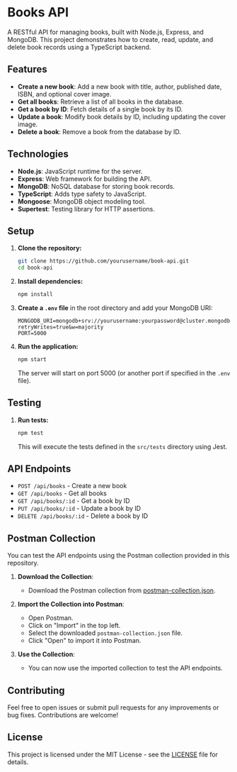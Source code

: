 # Books API

A RESTful API for managing books, built with Node.js, Express, and MongoDB. This project demonstrates how to create, read, update, and delete book records using a TypeScript backend.

## Features

- **Create a new book**: Add a new book with title, author, published date, ISBN, and optional cover image.
- **Get all books**: Retrieve a list of all books in the database.
- **Get a book by ID**: Fetch details of a single book by its ID.
- **Update a book**: Modify book details by ID, including updating the cover image.
- **Delete a book**: Remove a book from the database by ID.

## Technologies

- **Node.js**: JavaScript runtime for the server.
- **Express**: Web framework for building the API.
- **MongoDB**: NoSQL database for storing book records.
- **TypeScript**: Adds type safety to JavaScript.
- **Mongoose**: MongoDB object modeling tool.
- **Supertest**: Testing library for HTTP assertions.

## Setup

1. **Clone the repository:**

    ```bash
    git clone https://github.com/yourusername/book-api.git
    cd book-api
    ```

2. **Install dependencies:**

    ```bash
    npm install
    ```

3. **Create a `.env` file** in the root directory and add your MongoDB URI:

    ```plaintext
    MONGODB_URI=mongodb+srv://yourusername:yourpassword@cluster.mongodb.net/book_api_db?retryWrites=true&w=majority
    PORT=5000
    ```

4. **Run the application:**

    ```bash
    npm start
    ```

   The server will start on port 5000 (or another port if specified in the `.env` file).

## Testing

1. **Run tests:**

    ```bash
    npm test
    ```

   This will execute the tests defined in the `src/tests` directory using Jest.

## API Endpoints

- `POST /api/books` - Create a new book
- `GET /api/books` - Get all books
- `GET /api/books/:id` - Get a book by ID
- `PUT /api/books/:id` - Update a book by ID
- `DELETE /api/books/:id` - Delete a book by ID

## Postman Collection

You can test the API endpoints using the Postman collection provided in this repository.

1. **Download the Collection**:
   - Download the Postman collection from [postman-collection.json](path/to/postman-collection.json).

2. **Import the Collection into Postman**:
   - Open Postman.
   - Click on "Import" in the top left.
   - Select the downloaded `postman-collection.json` file.
   - Click "Open" to import it into Postman.

3. **Use the Collection**:
   - You can now use the imported collection to test the API endpoints.


## Contributing

Feel free to open issues or submit pull requests for any improvements or bug fixes. Contributions are welcome!

## License

This project is licensed under the MIT License - see the [LICENSE](LICENSE) file for details.

